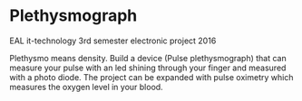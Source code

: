 # Plethysmograph
EAL it-technology 3rd semester electronic project 2016

Plethysmo means density.
Build a device (Pulse plethysmograph) that can measure your pulse with an led shining through your finger and measured with a photo diode.
The project can be expanded with pulse oximetry which measures the oxygen level in your blood.
